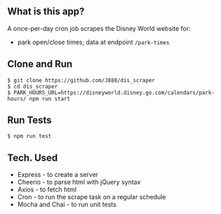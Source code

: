 

## What is this app?
A once-per-day cron job scrapes the Disney World website for:
- park open/close times; data at endpoint `/park-times`  

## Clone and Run
```
$ git clone https://github.com/J888/dis_scraper
$ cd dis_scraper
$ PARK_HOURS_URL=https://disneyworld.disney.go.com/calendars/park-hours/ npm run start
```

## Run Tests
```
$ npm run test
```

## Tech. Used
- Express - to create a server
- Cheerio - to parse html with jQuery syntax
- Axios - to fetch html
- Cron - to run the scrape task on a regular schedule
- Mocha and Chai - to run unit tests



